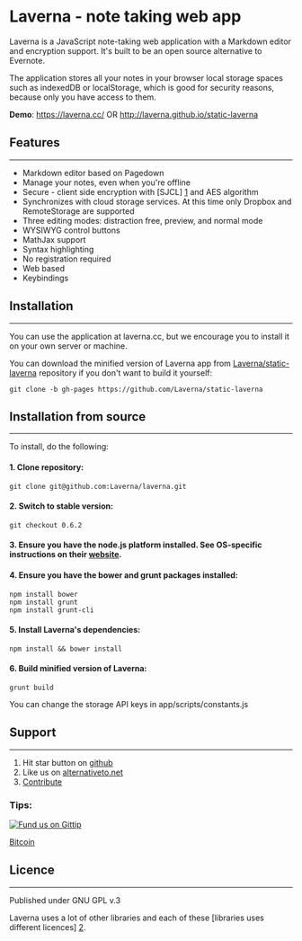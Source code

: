 # Laverna - note taking web app

Laverna is a JavaScript note-taking web application with a Markdown editor and encryption support.  It's built to be an open source alternative to Evernote.

The application stores all your notes in your browser local storage spaces such as indexedDB or localStorage, which is good for security reasons, because only you have access to them.

**Demo**: https://laverna.cc/ OR http://laverna.github.io/static-laverna

## Features
-----------

* Markdown editor based on Pagedown
* Manage your notes, even when you're offline
* Secure - client side encryption with [SJCL] [1] and AES algorithm
* Synchronizes with cloud storage services. At this time only Dropbox and RemoteStorage are supported
* Three editing modes: distraction free, preview, and normal mode
* WYSIWYG control buttons
* MathJax support
* Syntax highlighting
* No registration required
* Web based
* Keybindings

## Installation
---------------
You can use the application at laverna.cc, but we encourage you to install it on your own server or machine.

You can download the minified version of Laverna app from [Laverna/static-laverna][9] repository if you don't want to build it yourself:

    git clone -b gh-pages https://github.com/Laverna/static-laverna

## Installation from source
---------------
To install, do the following:

#### 1. Clone repository:

    git clone git@github.com:Laverna/laverna.git

#### 2. Switch to stable version:

    git checkout 0.6.2

#### 3. Ensure you have the node.js platform installed. See OS-specific instructions on their [website][8].

#### 4. Ensure you have the bower and grunt packages installed:

    npm install bower
    npm install grunt
    npm install grunt-cli

#### 5. Install Laverna's dependencies:

    npm install && bower install

#### 6. Build minified version of Laverna:

    grunt build

You can change the storage API keys in app/scripts/constants.js

## Support
---------------
1. Hit star button on [github][6]
2. Like us on [alternativeto.net][5]
3. [Contribute][7]

### Tips:
[![Fund us on Gittip](https://raw.github.com/gittip/www.gittip.com/860a9f84d7987cea59bad16114aa71543934eca5/www/assets/gittip.png)](https://www.gittip.com/Laverna/ "Fund us on Gittip")

[Bitcoin][3]

## Licence
--------------
Published under GNU GPL v.3

Laverna uses a lot of other libraries and each of these [libraries uses different licences] [2].

[1]: http://bitwiseshiftleft.github.io/sjcl/
[2]: https://github.com/Laverna/laverna/blob/master/bower.json
[3]: http://blockchain.info/address/18JpeKeSaoryHCkfV63XcvLZUgeuuATp86
[4]: https://www.gittip.com/Laverna/
[5]: http://alternativeto.net/software/laverna/
[6]: https://github.com/Laverna/laverna
[7]: https://github.com/Laverna/laverna/blob/master/CONTRIBUTE.md
[8]: http://nodejs.org
[9]: https://github.com/Laverna/static-laverna/archive/gh-pages.zip

